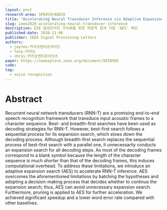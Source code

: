 ```yaml
---
layout: post
research-area: SPEECH/AUDIO
title: "Accelerating Neural Transducer Inference via Adaptive Expansion Search"
slug: ieee2020-accelerating-neural-transducer-inference
description: E2E 음성인식의 가속화를 위한 적응적 검색 기법 'AES' 제안
published-date: 2020-11-06
publisher: IEEE Signal Processing Letters
authors:
  - jaytee:카카오엔터프라이즈
  - tony:카카오
  - chris:카카오엔터프라이즈
paper: https://ieeexplore.ieee.org/document/9250505
code:
tag:
  - voice recognition
---
```


# Abstract

Recurrent neural network transducers (RNN-T) are a promising end-to-end speech recognition framework that transduce input acoustic frames to a character sequence. Best- and breadth-first searches have been used as decoding strategies for RNN-T. However, best-first search follows a sequential process for its expansion search, which slows down the decoding process. Although breadth-first search replaces the sequential process of best-first search with a parallel one, it unnecessarily conducts an expansion search for all decoding steps. As most of the decoding frames correspond to a blank symbol because the length of the character sequence is much shorter than that of the decoding frames, this induces computational overhead. To address these limitations, we introduce an adaptive expansion search (AES) to accelerate RNN-T inference. AES overcomes the aforementioned limitations by batching the hypotheses and adopting a decision-making process that decides whether to continue the expansion search; thus, AES can avoid unnecessary expansion search. Furthermore, pruning is applied to AES for further acceleration. We achieved significant speedup and a lower word error rate compared with other baselines.
